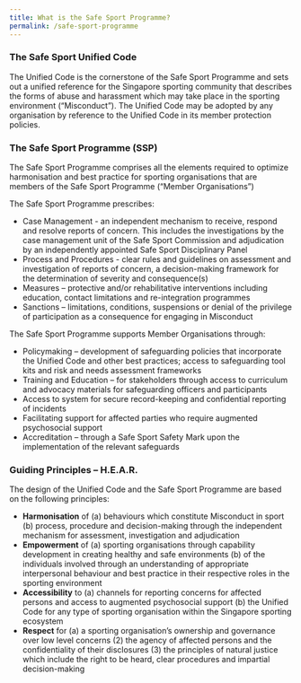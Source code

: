 ```yaml
---
title: What is the Safe Sport Programme?
permalink: /safe-sport-programme
---
```

### The Safe Sport Unified Code 

The Unified Code is the cornerstone of the Safe Sport Programme and sets out a unified reference for the Singapore sporting community that describes the forms of abuse and harassment which may take place in the sporting environment (“Misconduct”).
The Unified Code may be adopted by any organisation by reference to the Unified Code in its member protection policies.

### The Safe Sport Programme (SSP)
 
The Safe Sport Programme comprises all the elements required to optimize harmonisation and best practice for sporting organisations that are members of the Safe Sport Programme (“Member Organisations”)
 
The Safe Sport Programme prescribes:  
 
* Case Management -  an independent mechanism to receive, respond and resolve reports of concern. This includes the investigations by the case management unit of the Safe Sport Commission and adjudication by an independently appointed Safe Sport Disciplinary Panel
* Process and Procedures - clear rules and guidelines on assessment and investigation of reports of concern, a decision-making framework for the determination of severity and consequence(s)
* Measures – protective and/or rehabilitative interventions including education, contact limitations and re-integration programmes  
* Sanctions – limitations, conditions, suspensions or denial of the privilege of participation as a consequence for engaging in Misconduct 
 
 
The Safe Sport Programme supports Member Organisations through: 
* Policymaking – development of safeguarding policies that incorporate the Unified Code and other best practices; access to safeguarding tool kits and risk and needs assessment frameworks
* Training and Education – for stakeholders through access to curriculum and advocacy materials for safeguarding officers and participants
* Access to system for secure record-keeping and confidential reporting of incidents
* Facilitating support for affected parties who require augmented psychosocial support
* Accreditation – through a Safe Sport Safety Mark upon the implementation of the relevant safeguards

### Guiding Principles – H.E.A.R.

The design of the Unified Code and the Safe Sport Programme are based on the following principles:
* **Harmonisation** of (a) behaviours which constitute Misconduct in sport (b) process, procedure and decision-making through the independent mechanism for assessment, investigation and adjudication
* **Empowerment** of (a) sporting organisations through capability development in creating healthy and safe environments (b) of the individuals involved through an understanding of appropriate interpersonal behaviour and best practice in their respective roles in the sporting environment
* **Accessibility** to (a) channels for reporting concerns for affected persons and access to augmented psychosocial support (b) the Unified Code for any type of sporting organisation within the Singapore sporting ecosystem
* **Respect** for (a) a sporting organisation’s ownership and governance over low level concerns (2) the agency of affected persons and the confidentiality of their disclosures (3) the principles of natural justice which include the right to be heard, clear procedures and impartial decision-making